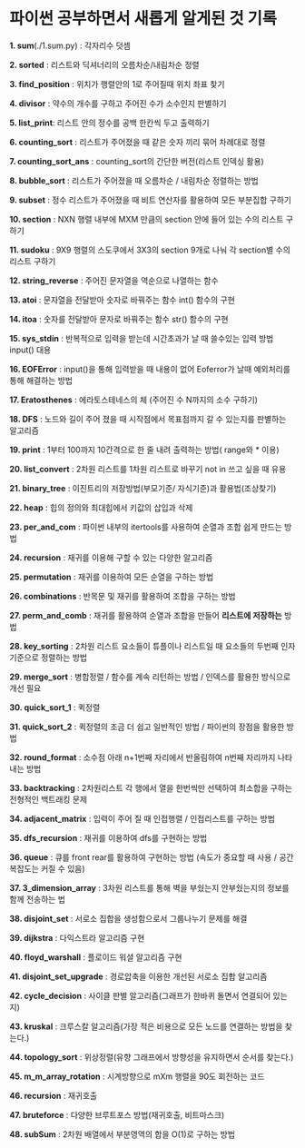 # 파이썬 공부하면서 새롭게 알게된 것 기록

**1. sum**(./1.sum.py) : 각자리수 덧셈

**2. sorted** : 리스트와 딕셔너리의 오름차순/내림차순 정렬

**3. find_position** : 위치가 행렬안의 1로 주어질때 위치 좌표 찾기

**4. divisor** : 약수의 개수를 구하고 주어진 수가 소수인지 판별하기

**5. list_print**: 리스트 안의 정수를 공백 한칸씩 두고 출력하기

**6. counting_sort** : 리스트가 주어졌을 때 같은 숫자 끼리 묶어 차례대로 정렬

**7. counting_sort_ans** : counting_sort의 간단한 버전(리스트 인덱싱 활용)

**8. bubble_sort** : 리스트가 주어졌을 때 오름차순 / 내림차순 정렬하는 방법

**9. subset** : 정수 리스트가 주어졌을 때 비트 연산자를 활용하여 모든 부분집합 구하기

**10. section** : NXN 행렬 내부에 MXM 만큼의 section 안에 들어 있는 수의 리스트 구하기

**11. sudoku** : 9X9 행렬의 스도쿠에서 3X3의 section 9개로 나눠 각 section별 수의 리스트 구하기

**12. string_reverse** : 주어진 문자열을 역순으로 나열하는 함수

**13. atoi** : 문자열을 전달받아 숫자로 바꿔주는 함수 int() 함수의 구현

**14. itoa** : 숫자를 전달받아 문자로 바꿔주는 함수 str() 함수의 구현

**15. sys_stdin** : 반복적으로 입력을 받는데 시간초과가 날 때 쓸수있는 입력 방법 input() 대용

**16. EOFError** : input()을 통해 입력받을 때 내용이 없어 Eoferror가 날때 예외처리를 통해 해결하는 방법

**17. Eratosthenes** : 에라토스테네스의 체 (주어진 수 N까지의 소수 구하기)

**18. DFS** : 노드와 길이 주어 졌을 때 시작점에서 목표점까지 갈 수 있는지를 판별하는 알고리즘

**19. print** : 1부터 100까지 10간격으로 한 줄 내려 출력하는 방법( range와 \* 이용)

**20. list_convert** : 2차원 리스트를 1차원 리스트로 바꾸기 not in 쓰고 싶을 때 유용

**21. binary_tree** : 이진트리의 저장방법(부모기준/ 자식기준)과 활용법(조상찾기)

**22. heap** : 힙의 정의와 최대힙에서 키값의 삽입과 삭제

**23. per_and_com** : 파이썬 내부의 itertools를 사용하여 순열과 조합 쉽게 만드는 방법

**24. recursion** : 재귀를 이용해 구할 수 있는 다양한 알고리즘

**25. permutation** : 재귀를 이용하여 모든 순열을 구하는 방법

**26. combinations** : 반목문 및 재귀를 활용하여 조합을 구하는 방법

**27. perm_and_comb** : 재귀를 활용하여 순열과 조합을 만들어 **리스트에 저장하는** 방법

**28. key_sorting** : 2차원 리스트 요소들이 튜플이나 리스트일 때 요소들의 두번째 인자 기준으로 정렬하는 방법

**29. merge_sort** : 병합정렬 / 함수를 계속 리턴하는 방법 / 인덱스를 활용한 방식으로 개선 필요

**30. quick_sort_1** : 퀵정렬

**31. quick_sort_2** : 퀵정렬의 조금 더 쉽고 일반적인 방법 / 파이썬의 장점을 활용한 방법

**32. round_format** : 소수점 아래 n+1번째 자리에서 반올림하여 n번째 자리까지 나타내는 방법

**33. backtracking** : 2차원리스트 각 행에서 열을 한번씩만 선택하여 최소합을 구하는 전형적인 백트래킹 문제

**34. adjacent_matrix** : 입력이 주어 질 때 인접행렬 / 인접리스트를 구하는 방법

**35. dfs_recursion** : 재귀를 이용하여 dfs를 구현하는 방법

**36. queue** : 큐를 front rear를 활용하여 구현하는 방법 (속도가 중요할 때 사용 / 공간복잡도는 커질 수 있음)

**37. 3_dimension_array** : 3차원 리스트를 통해 벽을 부쉈는지 안부쉈는지의 정보를 함께 전송하는 법

**38. disjoint_set** : 서로소 집합을 생성함으로서 그룹나누기 문제를 해결

**39. dijkstra** : 다익스트라 알고리즘 구현

**40. floyd_warshall** : 플로이드 워셜 알고리즘 구현

**41. disjoint_set_upgrade** : 경로압축을 이용한 개선된 서로소 집합 알고리즘

**42. cycle_decision** : 사이클 판별 알고리즘(그래프가 한바퀴 돌면서 연결되어 있는지)

**43. kruskal** : 크루스칼 알고리즘(가장 적은 비용으로 모든 노드를 연결하는 방법을 찾는다.)

**44. topology_sort** : 위상정렬(유향 그래프에서 방향성을 유지하면서 순서를 찾는다.)

**45. m_m_array_rotation** : 시계방향으로 mXm 행렬을 90도 회전하는 코드

**46. recursion** : 재귀호출

**47. bruteforce** : 다양한 브루트포스 방법(재귀호출, 비트마스크)

**48. subSum** : 2차원 배열에서 부분영역의 합을 O(1)로 구하는 방법
